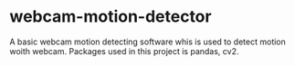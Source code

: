 # webcam-motion-detector
A basic webcam motion detecting software whis is used to detect motion woith webcam.
Packages used in this project is pandas, cv2.
